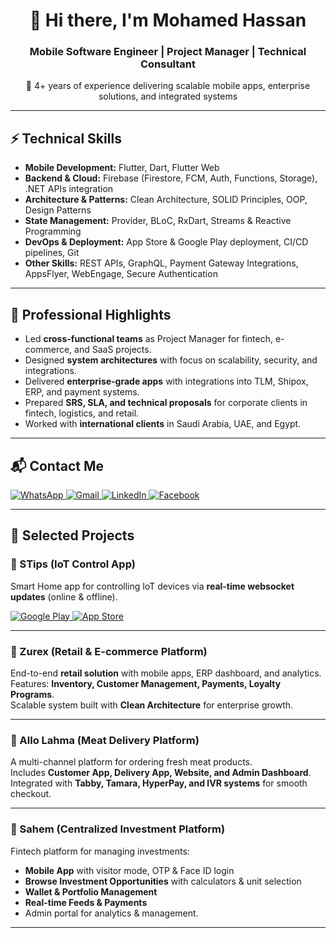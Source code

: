 <h1 align="center">👋 Hi there, I'm Mohamed Hassan</h1>
<h3 align="center">Mobile Software Engineer | Project Manager | Technical Consultant</h3>

<p align="center">
🚀 4+ years of experience delivering scalable mobile apps, enterprise solutions, and integrated systems
</p>

<hr>

<h2>⚡ Technical Skills</h2>

- **Mobile Development:** Flutter, Dart, Flutter Web  
- **Backend & Cloud:** Firebase (Firestore, FCM, Auth, Functions, Storage), .NET APIs integration  
- **Architecture & Patterns:** Clean Architecture, SOLID Principles, OOP, Design Patterns  
- **State Management:** Provider, BLoC, RxDart, Streams & Reactive Programming  
- **DevOps & Deployment:** App Store & Google Play deployment, CI/CD pipelines, Git  
- **Other Skills:** REST APIs, GraphQL, Payment Gateway Integrations, AppsFlyer, WebEngage, Secure Authentication  

<hr>

<h2>💼 Professional Highlights</h2>

- Led **cross-functional teams** as Project Manager for fintech, e-commerce, and SaaS projects.  
- Designed **system architectures** with focus on scalability, security, and integrations.  
- Delivered **enterprise-grade apps** with integrations into TLM, Shipox, ERP, and payment systems.  
- Prepared **SRS, SLA, and technical proposals** for corporate clients in fintech, logistics, and retail.  
- Worked with **international clients** in Saudi Arabia, UAE, and Egypt.  

<hr>

<h2>📬 Contact Me</h2>

<p>
  <a href="http://Wa.me/201554444801" target="_blank">
    <img alt="WhatsApp" src="https://img.shields.io/badge/WhatsApp-25D366.svg?style=for-the-badge&logo=whatsapp&logoColor=white" />
  </a>
  <a href="mailto:moahamedelbaz1311@gmail.com" target="_blank">
    <img alt="Gmail" src="https://img.shields.io/badge/Email-D14836.svg?style=for-the-badge&logo=gmail&logoColor=white" />
  </a>
  <a href="https://www.linkedin.com/in/mohamed-hassan-8384761aa" target="_blank">
    <img alt="LinkedIn" src="https://img.shields.io/badge/LinkedIn-0077B5.svg?style=for-the-badge&logo=linkedin&logoColor=white" />
  </a>
  <a href="https://www.facebook.com/profile.php?id=100006101352537" target="_blank">
    <img alt="Facebook" src="https://img.shields.io/badge/Facebook-1877F2.svg?style=for-the-badge&logo=facebook&logoColor=white" />
  </a>
</p>

<hr>

<h2>📱 Selected Projects</h2>

### 🔹 STips (IoT Control App)  
Smart Home app for controlling IoT devices via **real-time websocket updates** (online & offline).  
<p>
  <a href="https://play.google.com/store/apps/details?id=com.visionalization.stipsws" target="_blank">
    <img alt="Google Play" src="https://img.shields.io/badge/Google_Play-414141?style=for-the-badge&logo=google-play&logoColor=white" />
  </a>
  <a href="https://apps.apple.com/us/app/s-tips/id1629453511" target="_blank">
    <img alt="App Store" src="https://img.shields.io/badge/App_Store-000000?style=for-the-badge&logo=app-store&logoColor=white" />
  </a>
</p>

---

### 🔹 Zurex (Retail & E-commerce Platform)  
End-to-end **retail solution** with mobile apps, ERP dashboard, and analytics.  
Features: **Inventory, Customer Management, Payments, Loyalty Programs**.  
Scalable system built with **Clean Architecture** for enterprise growth.  

---

### 🔹 Allo Lahma (Meat Delivery Platform)  
A multi-channel platform for ordering fresh meat products.  
Includes **Customer App, Delivery App, Website, and Admin Dashboard**.  
Integrated with **Tabby, Tamara, HyperPay, and IVR systems** for smooth checkout.  

---

### 🔹 Sahem (Centralized Investment Platform)  
Fintech platform for managing investments:  
- **Mobile App** with visitor mode, OTP & Face ID login  
- **Browse Investment Opportunities** with calculators & unit selection  
- **Wallet & Portfolio Management**  
- **Real-time Feeds & Payments**  
- Admin portal for analytics & management.  

<hr>
